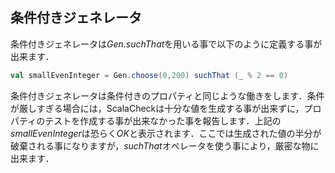 ## 条件付きジェネレータ

条件付きジェネレータは*Gen.suchThat*を用いる事で以下のように定義する事が出来ます．

<!-- Conditional generators can be defined using Gen.suchThat in the following way: -->

```scala
val smallEvenInteger = Gen.choose(0,200) suchThat (_ % 2 == 0)
```

条件付きジェネレータは条件付きのプロパティと同じような働きをします．条件が厳しすぎる場合には，ScalaCheckは十分な値を生成する事が出来ずに，プロパティのテストを作成する事が出来なかった事を報告します．上記の*smallEvenInteger*は恐らく*OK*と表示されます．ここでは生成された値の半分が破棄される事になりますが，*suchThat*オペレータを使う事により，厳密な物に出来ます．

<!-- Conditional generators works just like conditional properties, in the sense that if the condition is too hard, ScalaCheck might not be able to generate enough values, and it might report a property test as undecided. The smallEvenInteger definition is probably OK, since it will only throw away half of the generated numbers, but one have to be careful when using the suchThat operator. -->
